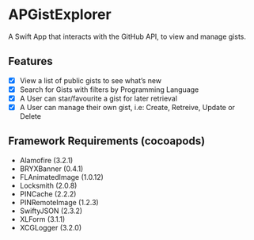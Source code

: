 # APGistExplorer

A Swift App that interacts with the GitHub API, to view and manage gists.

## Features

- [x] View a list of public gists to see what’s new
- [x] Search for Gists with filters by Programming Language
- [x] A User can star/favourite a gist for later retrieval
- [x] A User can manage their own gist, i.e: Create, Retreive, Update or Delete

## Framework Requirements (cocoapods)

- Alamofire (3.2.1)
- BRYXBanner (0.4.1)
- FLAnimatedImage (1.0.12)
- Locksmith (2.0.8)
- PINCache (2.2.2)
- PINRemoteImage (1.2.3)
- SwiftyJSON (2.3.2)
- XLForm (3.1.1)
- XCGLogger (3.2.0)
